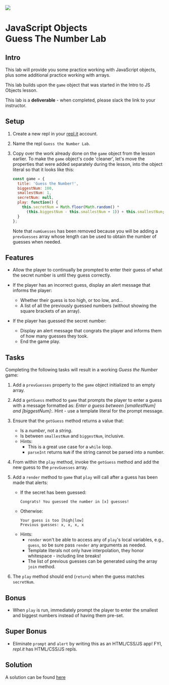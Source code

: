 ![](https://i.imgur.com/hGEeDR1.png)

# JavaScript Objects<br>Guess The Number Lab

## Intro

This lab will provide you some practice working with JavaScript objects, plus some additional practice working with arrays.

This lab builds upon the `game` object that was started in the Intro to JS Objects lesson.

This lab is a **deliverable** - when completed, please slack the link to your instructor.

## Setup

1. Create a new repl in your [repl.it](https://repl.it/repls) account.

2. Name the repl `Guess the Number Lab`.

3. Copy over the work already done on the `game` object from the lesson earlier.  To make the `game` object's code 'cleaner', let's move the properties that were added separately during the lesson, into the object literal so that it looks like this:

	```js
	const game = {
	  title: 'Guess the Number!',
	  biggestNum: 100,
	  smallestNum: 1,
	  secretNum: null,
	  play: function() {
	    this.secretNum = Math.floor(Math.random() * 
	      (this.biggestNum - this.smallestNum + 1)) + this.smallestNum;
	  }
	};
	```

	Note that `numGuesses` has been removed because you will be adding a `prevGuesses` array whose length can be used to obtain the number of guesses when needed.

## Features

- Allow the player to continually be prompted to enter their guess of what the secret number is until they guess correctly.

- If the player has an incorrect guess, display an alert message that informs the player:
	- Whether their guess is too high, or too low, and...
	- A list of all the previously guessed numbers (without showing the square brackets of an array).

- If the player has guessed the secret number:
	- Display an alert message that congrats the player and informs them of how many guesses they took.
	- End the game play.

## Tasks

Completing the following tasks will result in a working _Guess the Number_ game:

1. Add a `prevGuesses` property to the `game` object initialized to an empty array.

2. Add a `getGuess` method to `game` that prompts the player to enter a guess with a message formatted as: _Enter a guess between [smallestNum] and [biggestNum]:_.  Hint - use a template literal for the prompt message.

3. Ensure that the `getGuess` method returns a value that:
	- Is a _number_, not a _string_.
	- Is between `smallestNum` and `biggestNum`, inclusive.
	- Hints:
		- This is a great use case for a `while` loop.
		- `parseInt` returns `NaN` if the string cannot be parsed into a number.

4. From within the `play` method, invoke the `getGuess` method and add the new guess to the `prevGuesses` array.

5. Add a `render` method to `game` that `play` will call after a guess has been made that alerts:
	- If the secret has been guessed:<br>
		```
		Congrats! You guessed the number in [x] guesses!
		```
	- Otherwise:<br>
		```
		Your guess is too [high|low]
		Previous guesses: x, x, x, x
		```
	- Hints:
		- `render` won't be able to access any of `play`'s local variables, e.g., `guess`, so be sure pass `render` any arguments as needed.
		- Template literals not only have interpolation, they honor whitespace - including line breaks!
		- The list of previous guesses can be generated using the array `join` method.

6. The `play` method should end (`return`) when the guess matches `secretNum`.

## Bonus

- When `play` is run, immediately prompt the player to enter the smallest and biggest numbers instead of having them pre-set.

## Super Bonus

- Eliminate `prompt` and `alert` by writing this as an HTML/CSS/JS app!  FYI, _repl.it_ has HTML/CSS/JS repls.


## Solution

A solution can be found [here](https://repl.it/@jim_clark/Guess-the-Number-Lab)